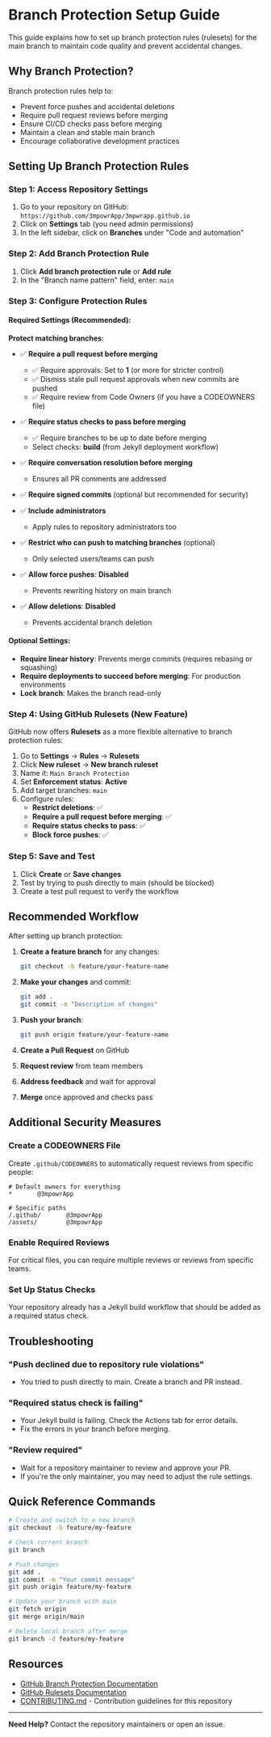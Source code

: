 # Branch Protection Setup Guide

This guide explains how to set up branch protection rules (rulesets) for the main branch to maintain code quality and prevent accidental changes.

## Why Branch Protection?

Branch protection rules help to:
- Prevent force pushes and accidental deletions
- Require pull request reviews before merging
- Ensure CI/CD checks pass before merging
- Maintain a clean and stable main branch
- Encourage collaborative development practices

## Setting Up Branch Protection Rules

### Step 1: Access Repository Settings

1. Go to your repository on GitHub: `https://github.com/3mpowrApp/3mpwrapp.github.io`
2. Click on **Settings** tab (you need admin permissions)
3. In the left sidebar, click on **Branches** under "Code and automation"

### Step 2: Add Branch Protection Rule

1. Click **Add branch protection rule** or **Add rule**
2. In the "Branch name pattern" field, enter: `main`

### Step 3: Configure Protection Rules

#### Required Settings (Recommended):

**Protect matching branches:**
- ✅ **Require a pull request before merging**
  - ✅ Require approvals: Set to **1** (or more for stricter control)
  - ✅ Dismiss stale pull request approvals when new commits are pushed
  - ✅ Require review from Code Owners (if you have a CODEOWNERS file)

- ✅ **Require status checks to pass before merging**
  - ✅ Require branches to be up to date before merging
  - Select checks: **build** (from Jekyll deployment workflow)

- ✅ **Require conversation resolution before merging**
  - Ensures all PR comments are addressed

- ✅ **Require signed commits** (optional but recommended for security)

- ✅ **Include administrators**
  - Apply rules to repository administrators too

- ✅ **Restrict who can push to matching branches** (optional)
  - Only selected users/teams can push

- ✅ **Allow force pushes**: **Disabled**
  - Prevents rewriting history on main branch

- ✅ **Allow deletions**: **Disabled**
  - Prevents accidental branch deletion

#### Optional Settings:

- **Require linear history**: Prevents merge commits (requires rebasing or squashing)
- **Require deployments to succeed before merging**: For production environments
- **Lock branch**: Makes the branch read-only

### Step 4: Using GitHub Rulesets (New Feature)

GitHub now offers **Rulesets** as a more flexible alternative to branch protection rules:

1. Go to **Settings** → **Rules** → **Rulesets**
2. Click **New ruleset** → **New branch ruleset**
3. Name it: `Main Branch Protection`
4. Set **Enforcement status**: **Active**
5. Add target branches: `main`
6. Configure rules:
   - **Restrict deletions**: ✅
   - **Require a pull request before merging**: ✅
   - **Require status checks to pass**: ✅
   - **Block force pushes**: ✅

### Step 5: Save and Test

1. Click **Create** or **Save changes**
2. Test by trying to push directly to main (should be blocked)
3. Create a test pull request to verify the workflow

## Recommended Workflow

After setting up branch protection:

1. **Create a feature branch** for any changes:
   ```bash
   git checkout -b feature/your-feature-name
   ```

2. **Make your changes** and commit:
   ```bash
   git add .
   git commit -m "Description of changes"
   ```

3. **Push your branch**:
   ```bash
   git push origin feature/your-feature-name
   ```

4. **Create a Pull Request** on GitHub

5. **Request review** from team members

6. **Address feedback** and wait for approval

7. **Merge** once approved and checks pass

## Additional Security Measures

### Create a CODEOWNERS File

Create `.github/CODEOWNERS` to automatically request reviews from specific people:

```
# Default owners for everything
*       @3mpowrApp

# Specific paths
/.github/       @3mpowrApp
/assets/        @3mpowrApp
```

### Enable Required Reviews

For critical files, you can require multiple reviews or reviews from specific teams.

### Set Up Status Checks

Your repository already has a Jekyll build workflow that should be added as a required status check.

## Troubleshooting

### "Push declined due to repository rule violations"
- You tried to push directly to main. Create a branch and PR instead.

### "Required status check is failing"
- Your Jekyll build is failing. Check the Actions tab for error details.
- Fix the errors in your branch before merging.

### "Review required"
- Wait for a repository maintainer to review and approve your PR.
- If you're the only maintainer, you may need to adjust the rule settings.

## Quick Reference Commands

```bash
# Create and switch to a new branch
git checkout -b feature/my-feature

# Check current branch
git branch

# Push changes
git add .
git commit -m "Your commit message"
git push origin feature/my-feature

# Update your branch with main
git fetch origin
git merge origin/main

# Delete local branch after merge
git branch -d feature/my-feature
```

## Resources

- [GitHub Branch Protection Documentation](https://docs.github.com/en/repositories/configuring-branches-and-merges-in-your-repository/managing-protected-branches/about-protected-branches)
- [GitHub Rulesets Documentation](https://docs.github.com/en/repositories/configuring-branches-and-merges-in-your-repository/managing-rulesets/about-rulesets)
- [CONTRIBUTING.md](../CONTRIBUTING.md) - Contribution guidelines for this repository

---

**Need Help?** Contact the repository maintainers or open an issue.
